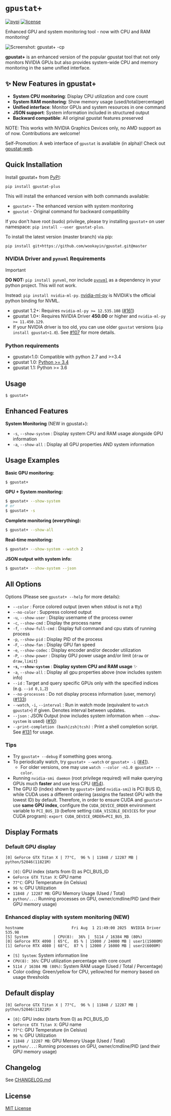 `gpustat+`
==========

[![pypi](https://img.shields.io/pypi/v/gpustat.svg?maxAge=86400)][pypi_gpustat]
[![license](https://img.shields.io/github/license/wookayin/gpustat.svg?maxAge=86400)](LICENSE)

Enhanced GPU and system monitoring tool - now with CPU and RAM monitoring!

![Screenshot: gpustat+ -cp](https://github.com/wookayin/gpustat/raw/master/screenshot.png)

**gpustat+** is an enhanced version of the popular gpustat tool that not only monitors NVIDIA GPUs but also provides system-wide CPU and memory monitoring in the same unified interface.

## ✨ New Features in gpustat+

- **System CPU monitoring**: Display CPU utilization and core count
- **System RAM monitoring**: Show memory usage (used/total/percentage) 
- **Unified interface**: Monitor GPUs and system resources in one command
- **JSON support**: System information included in structured output
- **Backward compatible**: All original gpustat features preserved

NOTE: This works with NVIDIA Graphics Devices only, no AMD support as of now. Contributions are welcome!

Self-Promotion: A web interface of `gpustat` is available (in alpha)! Check out [gpustat-web][gpustat-web].

[gpustat-web]: https://github.com/wookayin/gpustat-web



Quick Installation
------------------

Install gpustat+ from [PyPI][pypi_gpustat]:

```
pip install gpustat-plus
```

This will install the enhanced version with both commands available:
- `gpustat+` - The enhanced version with system monitoring
- `gpustat` - Original command for backward compatibility

If you don't have root (sudo) privilege, please try installing `gpustat+` on user namespace: `pip install --user gpustat-plus`.

To install the latest version (master branch) via pip:

```
pip install git+https://github.com/wookayin/gpustat.git@master
```


### NVIDIA Driver and `pynvml` Requirements

>[!IMPORTANT]
> **DO NOT:** `pip install pynvml`, nor include [`pynvml`][pypi_wrong] as a dependency in your python project. This will not work.
>
> Instead: `pip install nvidia-ml-py`. [nvidia-ml-py][pypi_pynvml] is NVIDIA's the official python binding for NVML.

- gpustat 1.2+: Requires `nvidia-ml-py >= 12.535.108` ([#161][gh-issue-161])
- gpustat 1.0+: Requires NVIDIA Driver **450.00** or higher and `nvidia-ml-py >= 11.450.129`.
- If your NVIDIA driver is too old, you can use older `gpustat` versions (`pip install gpustat<1.0`). See [#107][gh-issue-107] for more details.


### Python requirements

- gpustat<1.0: Compatible with python 2.7 and >=3.4
- gpustat 1.0: [Python >= 3.4][gh-issue-66]
- gpustat 1.1: Python >= 3.6


Usage
-----

`$ gpustat+`

## Enhanced Features

**System Monitoring** (NEW in gpustat+):
* `-s`, `--show-system` : Display system CPU and RAM usage alongside GPU information
* `-a`, `--show-all`    : Display all GPU properties AND system information

## Usage Examples

**Basic GPU monitoring:**
```bash
$ gpustat+
```

**GPU + System monitoring:**
```bash
$ gpustat+ --show-system
# or
$ gpustat+ -s
```

**Complete monitoring (everything):**
```bash
$ gpustat+ --show-all
```

**Real-time monitoring:**
```bash
$ gpustat+ --show-system --watch 2
```

**JSON output with system info:**
```bash
$ gpustat+ --show-system --json
```

## All Options

Options (Please see `gpustat+ --help` for more details):

* `--color`            : Force colored output (even when stdout is not a tty)
* `--no-color`         : Suppress colored output
* `-u`, `--show-user`  : Display username of the process owner
* `-c`, `--show-cmd`   : Display the process name
* `-f`, `--show-full-cmd`   : Display full command and cpu stats of running process
* `-p`, `--show-pid`   : Display PID of the process
* `-F`, `--show-fan`   : Display GPU fan speed
* `-e`, `--show-codec` : Display encoder and/or decoder utilization
* `-P`, `--show-power` : Display GPU power usage and/or limit (`draw` or `draw,limit`)
* **`-s`, `--show-system`** : **Display system CPU and RAM usage** ✨
* `-a`, `--show-all`   : Display all gpu properties above (now includes system info)
* `--id`              : Target and query specific GPUs only with the specified indices (e.g. `--id 0,1,2`)
* `--no-processes`    : Do not display process information (user, memory) ([#133][gh-issue-133])
* `--watch`, `-i`, `--interval`   : Run in watch mode (equivalent to `watch gpustat+`) if given. Denotes interval between updates.
* `--json`             : JSON Output (now includes system information when `--show-system` is used) ([#10][gh-issue-10])
* `--print-completion (bash|zsh|tcsh)` : Print a shell completion script. See [#131][gh-issue-131] for usage.


### Tips

- Try `gpustat+ --debug` if something goes wrong.
- To periodically watch, try `gpustat+ --watch` or `gpustat+ -i` ([#41][gh-issue-41]).
    - For older versions, one may use `watch --color -n1.0 gpustat+ --color`.
- Running `nvidia-smi daemon` (root privilege required) will make querying GPUs much **faster** and use less CPU ([#54][gh-issue-54]).
- The GPU ID (index) shown by `gpustat+` (and `nvidia-smi`) is PCI BUS ID,
  while CUDA uses a different ordering (assigns the fastest GPU with the lowest ID) by default.
  Therefore, in order to ensure CUDA and `gpustat+` use **same GPU index**,
  configure the `CUDA_DEVICE_ORDER` environment variable to `PCI_BUS_ID`
  (before setting `CUDA_VISIBLE_DEVICES` for your CUDA program):
  `export CUDA_DEVICE_ORDER=PCI_BUS_ID`.


Display Formats
---------------

### Default GPU display

```
[0] GeForce GTX Titan X | 77°C,  96 % | 11848 / 12287 MB | python/52046(11821M)
```

- `[0]`: GPU index (starts from 0) as PCI_BUS_ID
- `GeForce GTX Titan X`: GPU name
- `77°C`: GPU Temperature (in Celsius)
- `96 %`: GPU Utilization
- `11848 / 12287 MB`: GPU Memory Usage (Used / Total)
- `python/...`: Running processes on GPU, owner/cmdline/PID (and their GPU memory usage)

### Enhanced display with system monitoring (NEW)

```
hostname                     Fri Aug  1 21:49:00 2025  NVIDIA Driver 535.98
[S] System           | CPU(8):  36% |  5114 / 16384 MB (80%)
[0] GeForce RTX 4090 | 65°C,  85 % | 15000 / 24000 MB | user1(15000M)
[1] GeForce RTX 4080 | 68°C,  87 % | 12000 / 16000 MB | user2(6000M)
```

- `[S] System`: System information line
- `CPU(8): 36%`: CPU utilization percentage with core count
- `5114 / 16384 MB (80%)`: System RAM usage (Used / Total / Percentage)
- Color coding: Green/yellow for CPU, yellow/red for memory based on usage thresholds


[pypi_gpustat]: https://pypi.org/project/gpustat-plus/
[pypi_pynvml]: https://pypi.org/project/nvidia-ml-py/#history
[pypi_wrong]: https://pypi.org/project/pynvml/
[gh-issue-10]: https://github.com/wookayin/gpustat/issues/10
[gh-issue-41]: https://github.com/wookayin/gpustat/issues/41
[gh-issue-54]: https://github.com/wookayin/gpustat/issues/54
[gh-issue-66]: https://github.com/wookayin/gpustat/issues/66
[gh-issue-107]: https://github.com/wookayin/gpustat/issues/107
[gh-issue-131]: https://github.com/wookayin/gpustat/issues/131
[gh-issue-133]: https://github.com/wookayin/gpustat/issues/133
[gh-issue-161]: https://github.com/wookayin/gpustat/issues/161#issuecomment-1784007533

Default display
---------------

```
[0] GeForce GTX Titan X | 77°C,  96 % | 11848 / 12287 MB | python/52046(11821M)
```

- `[0]`: GPU index (starts from 0) as PCI_BUS_ID
- `GeForce GTX Titan X`: GPU name
- `77°C`: GPU Temperature (in Celsius)
- `96 %`: GPU Utilization
- `11848 / 12287 MB`: GPU Memory Usage (Used / Total)
- `python/...`: Running processes on GPU, owner/cmdline/PID (and their GPU memory usage)

Changelog
---------

See [CHANGELOG.md](CHANGELOG.md)


License
-------

[MIT License](LICENSE)
